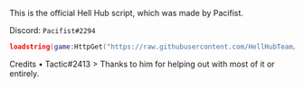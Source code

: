 This is the official Hell Hub script, which was made by Pacifist.

Discord: ``Pacifist#2294``

```lua
loadstring(game:HttpGet("https://raw.githubusercontent.com/HellHubTeam/HellHub/main/master/script.lua"))();
```

Credits • Tactic#2413 > Thanks to him for helping out with most of it or entirely.
